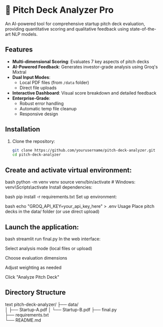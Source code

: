 # 🚀 Pitch Deck Analyzer Pro

An AI-powered tool for comprehensive startup pitch deck evaluation, providing quantitative scoring and qualitative feedback using state-of-the-art NLP models.


## Features

- **Multi-dimensional Scoring**: Evaluates 7 key aspects of pitch decks
- **AI-Powered Feedback**: Generates investor-grade analysis using Groq's Mixtral
- **Dual Input Modes**: 
  - Local PDF files (from `/data` folder)
  - Direct file uploads
- **Interactive Dashboard**: Visual score breakdown and detailed feedback
- **Enterprise-Grade**:
  - Robust error handling
  - Automatic temp file cleanup
  - Responsive design

## Installation

1. Clone the repository:
   ```bash
   git clone https://github.com/yourusername/pitch-deck-analyzer.git
   cd pitch-deck-analyzer


## Create and activate virtual environment:

bash
python -m venv venv
source venv/bin/activate  # Windows: venv\Scripts\activate
Install dependencies:

bash
pip install -r requirements.txt
Set up environment:

bash
echo "GROQ_API_KEY=your_api_key_here" > .env
Usage
Place pitch decks in the data/ folder (or use direct upload)

## Launch the application:

bash
streamlit run final.py
In the web interface:

Select analysis mode (local files or upload)

Choose evaluation dimensions

Adjust weighting as needed

Click "Analyze Pitch Deck"

## Directory Structure
text
pitch-deck-analyzer/
├── data/              
│   ├── Startup-A.pdf
│   └── Startup-B.pdf
├── final.py            
├── requirements.txt    
└── README.md           